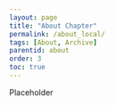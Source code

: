 ```yaml
---
layout: page
title: "About Chapter"
permalink: /about_local/
tags: [About, Archive]
parentid: about
order: 3
toc: true
---
```


Placeholder
